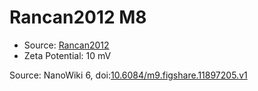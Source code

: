 <a name="material" />

# Rancan2012 M8
<script type="application/ld+json">
  {
    "@context": "https://schema.org/",
    "@type": "ChemicalSubstance",
    "@id": "https://egonw.github.io/nanowiki/nanowiki210.html#material",
    "http://purl.org/dc/terms/conformsTo":
      {
        "@type": "CreativeWork",
        "@id": "https://bioschemas.org/profiles/ChemicalSubstance/0.4-RELEASE/"
      },
    "identfier": "210",
    "name": "Rancan2012 M8",
    "url": "https://egonw.github.io/nanowiki/nanowiki210.html#material",
    "sameAs": "http://127.0.0.1/mediawiki/index.php/Special:URIResolver/Rancan2012_M8"
  }
</script>


* Source: [Rancan2012](articleRancan2012.md)
* Zeta Potential: 10 mV


Source: NanoWiki 6, doi:[10.6084/m9.figshare.11897205.v1](https://doi.org/10.6084/m9.figshare.11897205.v1)
